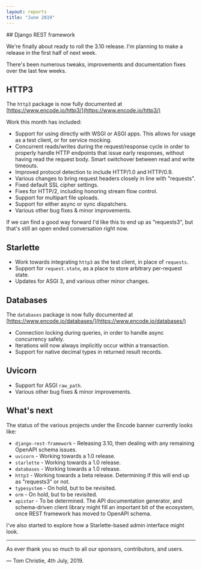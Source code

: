 ```yaml
---
layout: reports
title: "June 2019"
---
```


## Django REST framework

We're finally about ready to roll the 3.10 release. I'm planning to make a
release in the first half of next week.

There's been numerous tweaks, improvements and documentation fixes over the last few weeks.

## HTTP3

The `http3` package is now fully documented at [https://www.encode.io/http3/](https://www.encode.io/http3/)

Work this month has included:

* Support for using directly with WSGI or ASGI apps.
This allows for usage as a test client, or for service mocking.
* Concurrent reads/writes during the request/response cycle in order to properly
handle HTTP endpoints that issue early responses, without having read the
request body. Smart switchover between read and write timeouts.
* Improved protocol detection to include HTTP/1.0 and HTTP/0.9.
* Various changes to bring request headers closely in line with "requests".
* Fixed default SSL cipher settings.
* Fixes for HTTP/2, including honoring stream flow control.
* Support for multipart file uploads.
* Support for either async or sync dispatchers.
* Various other bug fixes & minor improvements.

If we can find a good way forward I'd like this to end up as "requests3", but
that's still an open ended conversation right now.

## Starlette

* Work towards integrating `http3` as the test client, in place of `requests`.
* Support for `request.state`, as a place to store arbitrary per-request state.
* Updates for ASGI 3, and various other minor changes.

## Databases

The `databases` package is now fully documented at [https://www.encode.io/databases/](https://www.encode.io/databases/)

* Connection locking during queries, in order to handle async concurrency safely.
* Iterations will now always implicitly occur within a transaction.
* Support for native decimal types in returned result records.

## Uvicorn

* Support for ASGI `raw_path`.
* Various other bug fixes & minor improvements.

## What's next

The status of the various projects under the Encode banner currently looks like:

* `django-rest-framework` - Releasing 3.10, then dealing with any remaining OpenAPI schema issues.
* `uvicorn` - Working towards a 1.0 release.
* `starlette` - Working towards a 1.0 release.
* `databases` - Working towards a 1.0 release.
* `http3` - Working towards a beta release. Determining if this will end up as "requests3" or not.
* `typesystem` - On hold, but to be revisited.
* `orm` - On hold, but to be revisited.
* `apistar` - To be determined. The API documentation generator, and schema-driven
client library might fill an important bit of the ecosystem, once REST framework
has moved to OpenAPI schema.

I've also started to explore how a Starlette-based admin interface might look.

---

As ever thank you so much to all our sponsors, contributors, and users.

&mdash; Tom Christie, 4th July, 2019.
